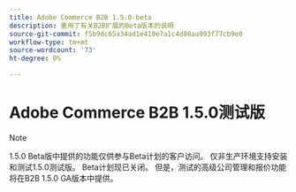 ```yaml
---
title: Adobe Commerce B2B 1.5.0-beta
description: 重用了有关B2B扩展的Beta版本的说明
source-git-commit: f5b9dc65a34ad1e410e7a1c4d08aa993f77cb9e0
workflow-type: tm+mt
source-wordcount: '73'
ht-degree: 0%

---
```


# Adobe Commerce B2B 1.5.0测试版

>[!NOTE]
>
> 1.5.0 Beta版中提供的功能仅供参与Beta计划的客户访问。 仅非生产环境支持安装和测试1.5.0测试版。 Beta计划现已关闭。 但是，测试的高级公司管理和报价功能将在B2B 1.5.0 GA版本中提供。
